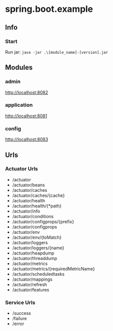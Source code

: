 # spring.boot.example

## Info

### Start

Run jar: `java -jar .\[module_name]-[version].jar`

## Modules

### admin

[http://localhost:8082](http://localhost:8082)

### application

[http://localhost:8081](http://localhost:8081)

### config

[http://localhost:8083](http://localhost:8083)

## Urls

### Actuator Urls

* /actuator
* /actuator/beans
* /actuator/caches
* /actuator/caches/{cache}
* /actuator/health
* /actuator/health/{*path}
* /actuator/info
* /actuator/conditions
* /actuator/configprops/{prefix}
* /actuator/configprops
* /actuator/env
* /actuator/env/{toMatch}
* /actuator/loggers
* /actuator/loggers/{name}
* /actuator/heapdump
* /actuator/threaddump
* /actuator/metrics
* /actuator/metrics/{requiredMetricName}
* /actuator/scheduledtasks
* /actuator/mappings
* /actuator/refresh
* /actuator/features

### Service Urls

* /success
* /failure
* /error

